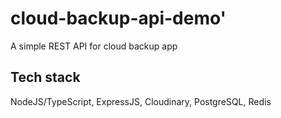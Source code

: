 # cloud-backup-api-demo'

A simple REST API for  cloud backup app

## Tech stack

NodeJS/TypeScript, ExpressJS, Cloudinary, PostgreSQL, Redis
